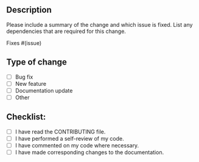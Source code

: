 ## Description
Please include a summary of the change and which issue is fixed. List any dependencies that are required for this change.

Fixes #(issue)

## Type of change
- [ ] Bug fix
- [ ] New feature
- [ ] Documentation update
- [ ] Other

## Checklist:
- [ ] I have read the CONTRIBUTING file.
- [ ] I have performed a self-review of my code.
- [ ] I have commented on my code where necessary.
- [ ] I have made corresponding changes to the documentation.

